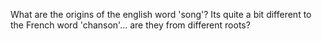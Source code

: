 What are the origins of the english word 'song'? Its quite a bit different to the French word 'chanson'... are they from different roots?